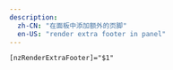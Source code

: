 ```yaml
---
description:
  zh-CN: "在面板中添加额外的页脚"
  en-US: "render extra footer in panel"
---
```


```html
[nzRenderExtraFooter]="$1"
```
